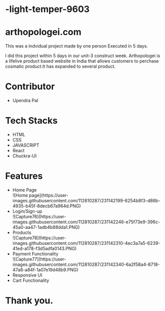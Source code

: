 # -light-temper-9603
# arthopologei.com

This was a indvidual project made by one person Executed in 5 days.

I did this project within 5 days in our unit-3 construct week. Arthopologei is a lifelive product based website  in India that allows customers to perchase cosmatic product.It has expanded to several product.

<h1>Contributor</h1>
<ul>
<li>Upendra Pal</li>
</ul>

<h1>Tech Stacks</h1>

<ul>
<li>HTML</li>
<li>CSS</li>
<li>JAVASCRIPT</li>
<li>React</li>
<li>Chuckra-UI</li>
</ul>

<h1>Features</h1>

<ul>
<li>Home Page</li>
![Home page](https://user-images.githubusercontent.com/112810287/231142199-6254b8f3-d86b-4935-b45f-8decb67a964d.PNG)

<li>Login/Sign-up</li>
![Capture76](https://user-images.githubusercontent.com/112810287/231142246-e75f73e9-396c-45a0-aa47-1adb4b88dda1.PNG)


<li>Products</li>
  ![Capture78](https://user-images.githubusercontent.com/112810287/231142310-4ec3a7a5-6239-41ed-a178-f3d5adfa0143.PNG)

<li>Payment Functionality</li>
![Capture77](https://user-images.githubusercontent.com/112810287/231142340-6a2f58a4-8718-47a8-a84f-1a07e19d48b9.PNG)

<li>Responsive UI</li>
<li>Cart Functionality</li>
</ul>

<h1>Thank you.</h1>
